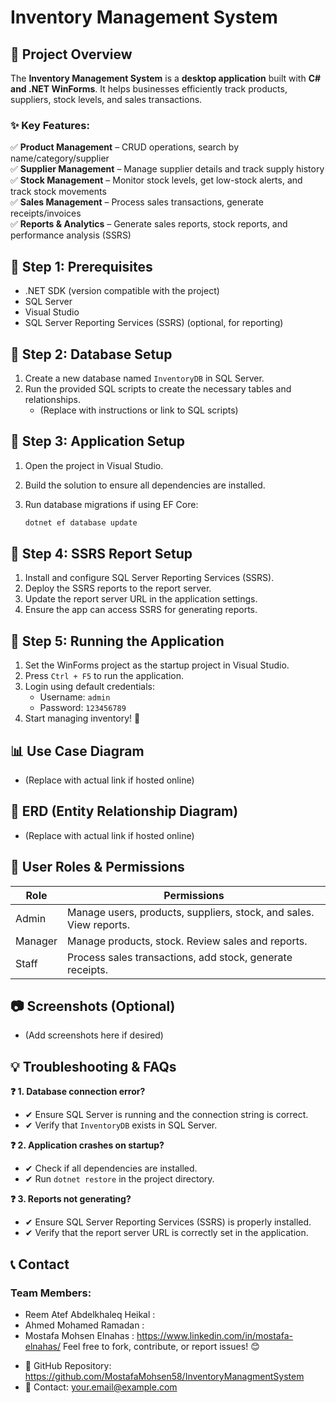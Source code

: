 # Inventory Management System

## 📌 Project Overview
The **Inventory Management System** is a **desktop application** built with **C# and .NET WinForms**. It helps businesses efficiently track products, suppliers, stock levels, and sales transactions.

### ✨ Key Features:
✅ **Product Management** – CRUD operations, search by name/category/supplier  
✅ **Supplier Management** – Manage supplier details and track supply history  
✅ **Stock Management** – Monitor stock levels, get low-stock alerts, and track stock movements  
✅ **Sales Management** – Process sales transactions, generate receipts/invoices  
✅ **Reports & Analytics** – Generate sales reports, stock reports, and performance analysis (SSRS)  

## 🔹 Step 1: Prerequisites

* .NET SDK (version compatible with the project)
* SQL Server
* Visual Studio
* SQL Server Reporting Services (SSRS) (optional, for reporting)

## 🔹 Step 2: Database Setup

1.  Create a new database named `InventoryDB` in SQL Server.
2.  Run the provided SQL scripts to create the necessary tables and relationships.
    * (Replace with instructions or link to SQL scripts)

## 🔹 Step 3: Application Setup

1.  Open the project in Visual Studio.
3.  Build the solution to ensure all dependencies are installed.
4.  Run database migrations if using EF Core:

    ```bash
    dotnet ef database update
    ```

## 🔹 Step 4: SSRS Report Setup

1.  Install and configure SQL Server Reporting Services (SSRS).
2.  Deploy the SSRS reports to the report server.
3.  Update the report server URL in the application settings.
4.  Ensure the app can access SSRS for generating reports.

## 🔹 Step 5: Running the Application

1.  Set the WinForms project as the startup project in Visual Studio.
2.  Press `Ctrl + F5` to run the application.
3.  Login using default credentials:
    * Username: `admin`
    * Password: `123456789`
4.  Start managing inventory! 🚀

## 📊 Use Case Diagram

* (Replace with actual link if hosted online)

## 📌 ERD (Entity Relationship Diagram)

* (Replace with actual link if hosted online)

## 👤 User Roles & Permissions

| Role     | Permissions                                                                        |
| -------- | ---------------------------------------------------------------------------------- |
| Admin    | Manage users, products, suppliers, stock, and sales. View reports.                 |
| Manager  | Manage products, stock. Review sales and reports.                                  |
| Staff    | Process sales transactions, add stock, generate receipts.                          |

## 📷 Screenshots (Optional)

* (Add screenshots here if desired)

## 💡 Troubleshooting & FAQs

**❓ 1. Database connection error?**

* ✔ Ensure SQL Server is running and the connection string is correct.
* ✔ Verify that `InventoryDB` exists in SQL Server.

**❓ 2. Application crashes on startup?**

* ✔ Check if all dependencies are installed.
* ✔ Run `dotnet restore` in the project directory.

**❓ 3. Reports not generating?**

* ✔ Ensure SQL Server Reporting Services (SSRS) is properly installed.
* ✔ Verify that the report server URL is correctly set in the application.



## 📞 Contact 
### Team Members:
- Reem Atef Abdelkhaleq Heikal : 
- Ahmed Mohamed Ramadan :
- Mostafa Mohsen Elnahas : https://www.linkedin.com/in/mostafa-elnahas/
Feel free to fork, contribute, or report issues! 😊

* 🔗 GitHub Repository: https://github.com/MostafaMohsen58/InventoryManagmentSystem
* 📧 Contact: [your.email@example.com](Optional)
